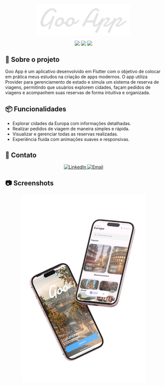 <p align="center">
  <img src="assets/images/goo_app_logo.png" alt="Logo aplicativo" width="300"/>
</p>

<p align="center">
  <img src="https://img.shields.io/badge/Flutter-02569B?style=for-the-badge&logo=flutter&logoColor=white" />
  <img src="https://img.shields.io/badge/Dart-0175C2?style=for-the-badge&logo=dart&logoColor=white" />
  <img src="https://img.shields.io/badge/Provider-FF6F00?style=for-the-badge&logo=flutter&logoColor=white" />
</p>

## 🚀 Sobre o projeto
Goo App é um aplicativo desenvolvido em Flutter com o objetivo de colocar em prática meus estudos na criação de apps modernos.
O app utiliza Provider para gerenciamento de estado e simula um sistema de reserva de viagens, permitindo que usuários explorem cidades, façam pedidos de viagens e acompanhem suas reservas de forma intuitiva e organizada.

## 📦 Funcionalidades
- Explorar cidades da Europa com informações detalhadas.
- Realizar pedidos de viagem de maneira simples e rápida.
- Visualizar e gerenciar todas as reservas realizadas.
- Experiência fluida com animações suaves e responsivas.

## 🤝 Contato

<p align="center">
  <a href="https://linkedin.com/in/yuri-trindade" target="_blank">
    <img src="https://img.shields.io/badge/LinkedIn-0A66C2?style=for-the-badge&logo=linkedin&logoColor=white" alt="LinkedIn" />
  </a>
  <a href="mailto:yuri_trindade2016@hotmail.com" target="_blank">
    <img src="https://img.shields.io/badge/Email-0078D4?style=for-the-badge&logo=microsoft-outlook&logoColor=white" alt="Email" />
  </a>
</p>

## 📷 Screenshots
<p align="center">
  <img src="assets/images/mockup.png" alt="App mockup" width="400"/>
</p>
